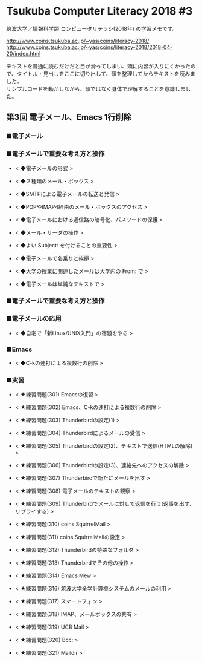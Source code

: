 # Tsukuba Computer Literacy 2018 #3

筑波大学／情報科学類 コンピュータリテラシ(2018年) の学習メモです。  

http://www.coins.tsukuba.ac.jp/~yas/coins/literacy-2018/  
http://www.coins.tsukuba.ac.jp/~yas/coins/literacy-2018/2018-04-20/index.html  

テキストを普通に読むだけだと目が滑ってしまい、頭に内容が入りにくかったので、タイトル・見出しをここに切り出して、頭を整理してからテキストを読みました。  
サンプルコードを動かしながら、頭ではなく身体で理解することを意識しました。  


## 第3回 電子メール、Emacs 1行削除  

### ■電子メール

### ■電子メールで重要な考え方と操作

- < ◆電子メールの形式 >  

- < ◆２種類のメール・ボックス >  

- < ◆SMTPによる電子メールの転送と発信 >  

- < ◆POPやIMAP4経由のメール・ボックスのアクセス >  

- < ◆電子メールにおける通信路の暗号化、パスワードの保護 >  

- < ◆メール・リーダの操作 >  

- < ◆よい Subject: を付けることの重要性 >  

- < ◆電子メールで名乗りと挨拶 >  

- < ◆大学の授業に関連したメールは大学内の From: で >  

- < ◆電子メールは単純なテキストで >  

### ■電子メールで重要な考え方と操作

### ■電子メールの応用

- < ◆自宅で「新Linux/UNIX入門」の宿題をやる >  

### ■Emacs

- < ◆C-kの連打による複数行の削除 >  

### ■実習

- < ★練習問題(301) Emacsの復習 >  

- < ★練習問題(302) Emacs、C-kの連打による複数行の削除 >  

- < ★練習問題(303) Thunderbirdの設定(1) >  

- < ★練習問題(304) Thunderbirdによるメールの受信 >  

- < ★練習問題(305) Thunderbirdの設定(2)、テキストで送信(HTMLの解除) >  

- < ★練習問題(306) Thunderbirdの設定(3)、連絡先へのアクセスの解除 >  

- < ★練習問題(307) Thunderbirdで新たにメールを出す >  

- < ★練習問題(308) 電子メールのテキストの観察 >  

- < ★練習問題(309) Thunderbirdでメールに対して返信を行う(返事を出す、リプライする) >  

- < ★練習問題(310) coins SquirrelMail >  

- < ★練習問題(311) coins SquirrelMailの設定 >  

- < ★練習問題(312) Thunderbirdの特殊なフォルダ >  

- < ★練習問題(313) Thunderbirdでその他の操作 >  

- < ★練習問題(314) Emacs Mew >  

- < ★練習問題(316) 筑波大学全学計算機システムのメールの利用 >  

- < ★練習問題(317) スマートフォン >  

- < ★練習問題(318) IMAP、メールボックスの共有 >  

- < ★練習問題(319) UCB Mail >  

- < ★練習問題(320) Bcc: >  

- < ★練習問題(321) Maildir >  

